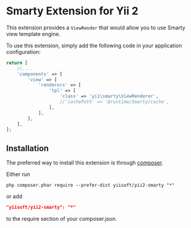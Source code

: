 Smarty Extension for Yii 2
==========================

This extension provides a `ViewRender` that would allow you to use Smarty view template engine.

To use this extension, simply add the following code in your application configuration:

```php
return [
    //....
    'components' => [
        'view' => [
            'renderers' => [
                'tpl' => [
                    'class' => 'yii\smarty\ViewRenderer',
                    //'cachePath' => '@runtime/Smarty/cache',
                ],
            ],
        ],
    ],
];
```

Installation
------------

The preferred way to install this extension is through [composer](http://getcomposer.org/download/).

Either run

```
php composer.phar require --prefer-dist yiisoft/yii2-smarty "*"
```

or add

```json
"yiisoft/yii2-smarty": "*"
```

to the require section of your composer.json.
